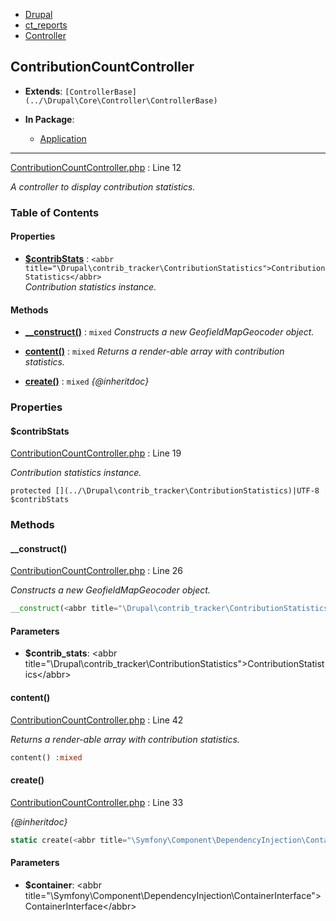 

- [Drupal](../namespaces/drupal.md)
- [ct_reports](../namespaces/drupal-ct-reports.md)
- [Controller](../namespaces/drupal-ct-reports-controller.md)


### 
## ContributionCountController

- **Extends**: `[ControllerBase](../\Drupal\Core\Controller\ControllerBase)`

- **In Package**:
    - [Application](../packages/Application.md)
  


---






[ContributionCountController.php](../files/web-modules-custom-ct-reports-src-controller-contributioncountcontroller.md) : Line 12

*A controller to display contribution statistics.*











### Table of Contents









#### Properties

- **[$contribStats](../classes/Drupal-ct-reports-Controller-ContributionCountController.md#property_contribStats)**
         : `<abbr title="\Drupal\contrib_tracker\ContributionStatistics">ContributionStatistics</abbr>`  
*Contribution statistics instance.*


#### Methods

- **[__construct()](../classes/Drupal-ct-reports-Controller-ContributionCountController.md#method___construct)**
           : `mixed`
*Constructs a new GeofieldMapGeocoder object.*


- **[content()](../classes/Drupal-ct-reports-Controller-ContributionCountController.md#method_content)**
           : `mixed`
*Returns a render-able array with contribution statistics.*


- **[create()](../classes/Drupal-ct-reports-Controller-ContributionCountController.md#method_create)**
           : `mixed`
*{@inheritdoc}*







### Properties

#### $contribStats


[ContributionCountController.php](../files/web-modules-custom-ct-reports-src-controller-contributioncountcontroller.md) : Line 19

*Contribution statistics instance.*



`protected [](../\Drupal\contrib_tracker\ContributionStatistics)|UTF-8 $contribStats`











### Methods

#### __construct()


[ContributionCountController.php](../files/web-modules-custom-ct-reports-src-controller-contributioncountcontroller.md) : Line 26

*Constructs a new GeofieldMapGeocoder object.*

```php
__construct(<abbr title="\Drupal\contrib_tracker\ContributionStatistics">ContributionStatistics</abbr>  $contrib_stats) :mixed
```





#### Parameters

- **$contrib_stats**: &lt;abbr title=&quot;\Drupal\contrib_tracker\ContributionStatistics&quot;&gt;ContributionStatistics&lt;/abbr&gt;
    









#### content()


[ContributionCountController.php](../files/web-modules-custom-ct-reports-src-controller-contributioncountcontroller.md) : Line 42

*Returns a render-able array with contribution statistics.*

```php
content() :mixed
```














#### create()


[ContributionCountController.php](../files/web-modules-custom-ct-reports-src-controller-contributioncountcontroller.md) : Line 33

*{@inheritdoc}*

```php
static create(<abbr title="\Symfony\Component\DependencyInjection\ContainerInterface">ContainerInterface</abbr>  $container) :mixed
```





#### Parameters

- **$container**: &lt;abbr title=&quot;\Symfony\Component\DependencyInjection\ContainerInterface&quot;&gt;ContainerInterface&lt;/abbr&gt;
    










